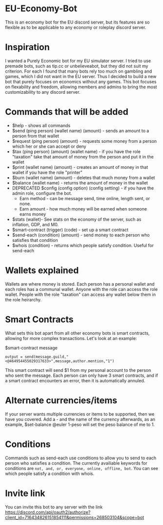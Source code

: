 # EU-Economy-Bot
This is an economy bot for the EU discord server, but its
features are so flexible as to be applicable to any economy or roleplay discord server.





# Inspiration

I wanted a Purely Economic bot for my EU simulator server. I tried to use premade bots, such as tip.cc or unbelieveabot, but they did not suit my criterion. For each I found that many bots rely too much on gambling and games, which I did not want in the EU server. Thus I decided to build a new bot that purely focuses on economics without any games.
This bot focuses on flexability and freedom, allowing
members and admins to bring the most customizability to any discord server.

# Commands that will be added

- $help - shows all commands
- $send (ping person) (wallet name) (amount) - sends an amount to a person from that wallet
- $request (ping person) (amount) - requests some money from a person which her or she can accept or deny
- $tax (ping person) (amount) (wallet name) - if you have the role "taxation" take that amount of money from the person and put it in the wallet
- $print (wallet name) (amount) - creates an amount of money in that wallet if you have the role "printer"
- $burn (wallet name) (amount) - deletes that much money from a wallet
- $balance (wallet name) - returns the amount of money in the wallet
- DEPRECATED $config (config option) (config setting) - if you have the admin role, configure the bot. 
    * Earn method - can be message send, time online, length sent, or none.
    * Earn amount - how much money will be earned when someone earns money
- $stats (wallet)- See stats on the economy of the server, such as inflation, GDP, and M0.
- $smart-contract (trigger) (code) - set up a smart contract
- $send-each (condition) (amount) - send money to each person who satisfies that condition
- $whois (condition) - returns which people satisfy condition. Useful for send-each




# Wallets explained

Wallets are where money is stored. Each person has a personal wallet
and each roles has a communal wallet. Anyone with the role can access the role wallet.
People with the role "taxation" can access any wallet below them in the role heirarchy.

# Smart Contracts

What sets this bot apart from all other economy bots is smart contracts, allowing for
more complex transactions. Let's look at an example:

$smart-contract message 
```
output = send(message.guild,"<@464954455029317633>",message,author.mention,"1")
```

This smart contract will send $1 from my personal account to the person who sent the message.
Each person can only have 3 smart contracts, and if a smart contract encounters an error, then it is automatically annuled.


# Alternate currencies/items

If your server wants multiple currencies or items to be supported, then we have you covered. Add a - and the name of the currency
afterwards, as an example, $set-balance @euler 1-peso will set the peso balance of me to 1.


# Conditions
Commands such as send-each use conditions to allow you to send to each person who satisfies a condition. 
The currently availiable keywords for conditions are `not, and, or, everyone, online, offline, bot`.
You can see which people satisfy a condition with whois.


# Invite link

You can invite this bot to any server with the link https://discord.com/api/oauth2/authorize?client_id=716434826151854111&permissions=268503104&scope=bot
